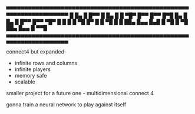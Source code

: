 ▀▀▀▀▀▀▀▀▀▀▀▀▀▀▀▀▀▀▀▀▀▀▀▀▀▀▀▀▀▀▀▀▀▀▀▀▀▀▀▀▀▀▀▀▀▀▀▀▀▀▀▀▀▀▀▀▀▀▀▀▀▀▀▀▀▀▀
 █ █▄ █ █▀▀ █ █▄ █ █ ▀█▀ █▀▀   █▀▀ █▀█ █▄ █ █▄ █ █▀▀ █▀▀ ▀█▀   █ █
 █ █ ▀█ █▀  █ █ ▀█ █  █  ██▄   █▄▄ █▄█ █ ▀█ █ ▀█ ██▄ █▄▄  █    ▀▀█
▄▄▄▄▄▄▄▄▄▄▄▄▄▄▄▄▄▄▄▄▄▄▄▄▄▄▄▄▄▄▄▄▄▄▄▄▄▄▄▄▄▄▄▄▄▄▄▄▄▄▄▄▄▄▄▄▄▄▄▄▄▄▄▄▄▄▄

connect4 but expanded-
- infinite rows and columns
- infinite players
- memory safe
- scalable

smaller project for a future one -
multidimensional connect 4

gonna train a neural network to play against itself
